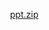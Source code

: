 <a href="{url}" target="_blank" style="background: url('/img/icons/ppticon.png') top left no-repeat; padding-left: 20px;">ppt.zip</a>
